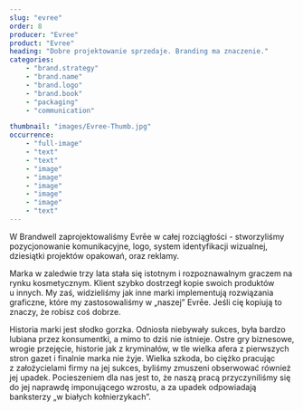 ```yaml
---
slug: "evree"
order: 8
producer: "Evree"
product: "Evree"
heading: "Dobre projektowanie sprzedaje. Branding ma znaczenie."
categories:
    - "brand.strategy"
    - "brand.name"
    - "brand.logo"
    - "brand.book"
    - "packaging"
    - "communication"

thumbnail: "images/Evree-Thumb.jpg"
occurrence:
    - "full-image"
    - "text"
    - "text"
    - "image"
    - "image"
    - "image"
    - "image"
    - "image"
    - "text"
---
```

W Brandwell zaprojektowaliśmy Evrēe w całej rozciągłości - stworzyliśmy pozycjonowanie komunikacyjne, logo, system identyfikacji wizualnej, dziesiątki projektów opakowań, oraz reklamy. 

Marka w zaledwie trzy lata stała się istotnym i rozpoznawalnym graczem na rynku kosmetycznym. Klient szybko dostrzegł kopie swoich produktów u innych. My zaś, widzieliśmy jak inne marki implementują rozwiązania graficzne, które my zastosowaliśmy w „naszej” Evrēe. Jeśli cię kopiują to znaczy, że robisz coś dobrze.

Historia marki jest słodko gorzka. Odniosła niebywały sukces, była bardzo lubiana przez konsumentki, a mimo to dziś nie istnieje. Ostre gry biznesowe, wrogie przejęcie, historie jak z kryminałów, w tle wielka afera z pierwszych stron gazet i finalnie marka nie żyje. Wielka szkoda, bo ciężko pracując z założycielami firmy na jej sukces, byliśmy zmuszeni obserwować również jej upadek. Pocieszeniem dla nas jest to, że naszą pracą przyczyniliśmy się do jej naprawdę imponującego wzrostu, a za upadek odpowiadają banksterzy „w białych kołnierzykach”.
  